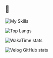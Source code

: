 ## 👋

<!--
**ruk13xa/ruk13xa** is a ✨ _special_ ✨ repository because its `README.md` (this file) appears on your GitHub profile.

Here are some ideas to get you started:

- 🔭 I’m currently working on ...
- 🌱 I’m currently learning ...
- 👯 I’m looking to collaborate on ...
- 🤔 I’m looking for help with ...
- 💬 Ask me about ...
- 📫 How to reach me: ...
- 😄 Pronouns: ...
- ⚡ Fun fact: ...
-->

![My Skills](https://skillicons.dev/icons?i=ts,python,cpp)

![Top Langs](https://github-readme-stats.vercel.app/api/top-langs/?username=ruk13xa)

![ WakaTime stats](https://github-readme-stats.vercel.app/api/wakatime?username=ruk13xa)

![Velog GitHub stats](https://velog-github-badge.vercel.app/badge/Ruk13xa?theme=dark&posts=3)